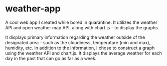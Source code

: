 # weather-app
A cool web app I created while bored in quarantine. It utilizes the weather API and open weather map API, along with chart.js - to display the graphs. 

It displays primary information regarding the weather outside of the designated area - such as the cloudiness, temperature (min and max),  humidity, etc. In addition to the information, I chose to construct a graph using the weather API and chart.js. It displays the average weather for each day in the past that can go as far as a week.
